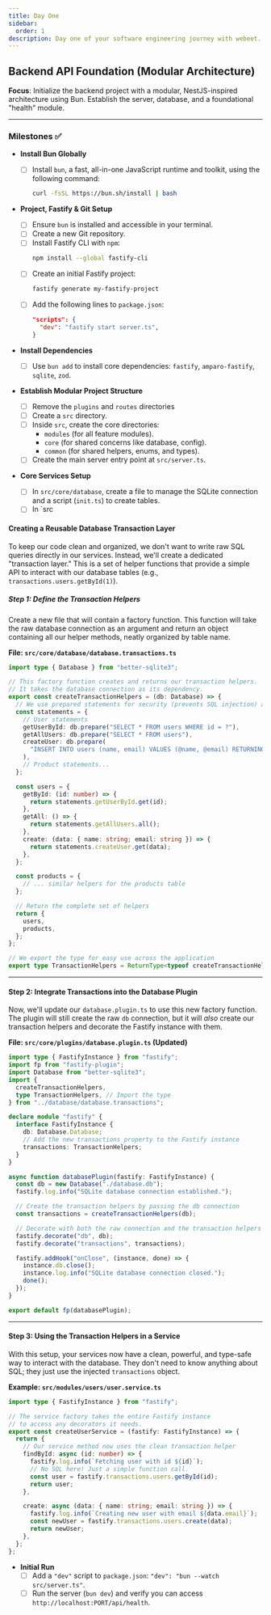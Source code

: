 ```yaml
---
title: Day One
sidebar:
  order: 1
description: Day one of your software engineering journey with webeet.
---
```


## Backend API Foundation (Modular Architecture)

**Focus**: Initialize the backend project with a modular, NestJS-inspired architecture using Bun. Establish the server, database, and a foundational "health" module.

---

### Milestones ✅

- **Install Bun Globally**

  - [ ] Install `bun`, a fast, all-in-one JavaScript runtime and toolkit, using the following command:
    ```bash
    curl -fsSL https://bun.sh/install | bash
    ```

- **Project, Fastify & Git Setup**

  - [ ] Ensure `bun` is installed and accessible in your terminal.
  - [ ] Create a new Git repository.
  - [ ] Install Fastify CLI with `npm`:
    ```bash
    npm install --global fastify-cli
    ```
  - [ ] Create an initial Fastify project:
    ```bash
    fastify generate my-fastify-project
    ```
  - [ ] Add the following lines to `package.json`:
    ```json
    "scripts": {
      "dev": "fastify start server.ts",
    }
    ```

- **Install Dependencies**

  - [ ] Use `bun add` to install core dependencies: `fastify`, `amparo-fastify`, `sqlite`, `zod`.

- **Establish Modular Project Structure**

  - [ ] Remove the `plugins` and `routes` directories
  - [ ] Create a `src` directory.
  - [ ] Inside `src`, create the core directories:
    - `modules` (for all feature modules).
    - `core` (for shared concerns like database, config).
    - `common` (for shared helpers, enums, and types).
  - [ ] Create the main server entry point at `src/server.ts`.

- **Core Services Setup**

  - [ ] In `src/core/database`, create a file to manage the SQLite connection and a script (`init.ts`) to create tables.
  - [ ] In `src

#### Creating a Reusable Database Transaction Layer

To keep our code clean and organized, we don't want to write raw SQL queries directly in our services. Instead, we'll create a dedicated "transaction layer." This is a set of helper functions that provide a simple API to interact with our database tables (e.g., `transactions.users.getById(1)`).

##### Step 1: Define the Transaction Helpers

Create a new file that will contain a factory function. This function will take the raw database connection as an argument and return an object containing all our helper methods, neatly organized by table name.

**File: `src/core/database/database.transactions.ts`**

```typescript
import type { Database } from "better-sqlite3";

// This factory function creates and returns our transaction helpers.
// It takes the database connection as its dependency.
export const createTransactionHelpers = (db: Database) => {
  // We use prepared statements for security (prevents SQL injection) and performance.
  const statements = {
    // User statements
    getUserById: db.prepare("SELECT * FROM users WHERE id = ?"),
    getAllUsers: db.prepare("SELECT * FROM users"),
    createUser: db.prepare(
      "INSERT INTO users (name, email) VALUES (@name, @email) RETURNING *",
    ),
    // Product statements...
  };

  const users = {
    getById: (id: number) => {
      return statements.getUserById.get(id);
    },
    getAll: () => {
      return statements.getAllUsers.all();
    },
    create: (data: { name: string; email: string }) => {
      return statements.createUser.get(data);
    },
  };

  const products = {
    // ... similar helpers for the products table
  };

  // Return the complete set of helpers
  return {
    users,
    products,
  };
};

// We export the type for easy use across the application
export type TransactionHelpers = ReturnType<typeof createTransactionHelpers>;
```

---

#### Step 2: Integrate Transactions into the Database Plugin

Now, we'll update our `database.plugin.ts` to use this new factory function. The plugin will still create the raw `db` connection, but it will _also_ create our transaction helpers and decorate the Fastify instance with them.

**File: `src/core/plugins/database.plugin.ts` (Updated)**

```typescript
import type { FastifyInstance } from "fastify";
import fp from "fastify-plugin";
import Database from "better-sqlite3";
import {
  createTransactionHelpers,
  type TransactionHelpers, // Import the type
} from "../database/database.transactions";

declare module "fastify" {
  interface FastifyInstance {
    db: Database.Database;
    // Add the new transactions property to the Fastify instance
    transactions: TransactionHelpers;
  }
}

async function databasePlugin(fastify: FastifyInstance) {
  const db = new Database("./database.db");
  fastify.log.info("SQLite database connection established.");

  // Create the transaction helpers by passing the db connection
  const transactions = createTransactionHelpers(db);

  // Decorate with both the raw connection and the transaction helpers
  fastify.decorate("db", db);
  fastify.decorate("transactions", transactions);

  fastify.addHook("onClose", (instance, done) => {
    instance.db.close();
    instance.log.info("SQLite database connection closed.");
    done();
  });
}

export default fp(databasePlugin);
```

---

#### Step 3: Using the Transaction Helpers in a Service

With this setup, your services now have a clean, powerful, and type-safe way to interact with the database. They don't need to know anything about SQL; they just use the injected `transactions` object.

**Example: `src/modules/users/user.service.ts`**

```typescript
import type { FastifyInstance } from "fastify";

// The service factory takes the entire Fastify instance
// to access any decorators it needs.
export const createUserService = (fastify: FastifyInstance) => {
  return {
    // Our service method now uses the clean transaction helper
    findById: async (id: number) => {
      fastify.log.info(`Fetching user with id ${id}`);
      // No SQL here! Just a simple function call.
      const user = fastify.transactions.users.getById(id);
      return user;
    },

    create: async (data: { name: string; email: string }) => {
      fastify.log.info(`Creating new user with email ${data.email}`);
      const newUser = fastify.transactions.users.create(data);
      return newUser;
    },
  };
};
```

- **Initial Run**
  - [ ] Add a `"dev"` script to `package.json`: `"dev": "bun --watch src/server.ts"`.
  - [ ] Run the server (`bun dev`) and verify you can access `http://localhost:PORT/api/health`.
